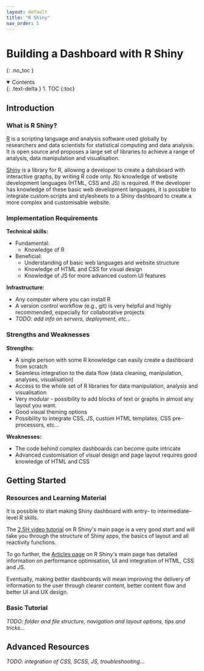 ```yaml
---
layout: default
title: "R Shiny"
nav_order: 5
---
```


# Building a Dashboard with R Shiny
{: .no_toc }

<details open markdown="block">
  <summary>
    Contents
  </summary>
  {: .text-delta }
1. TOC
{:toc}
</details>

## Introduction

### What is R Shiny?

<a href="https://cran.r-project.org/" target="_blank">R</a> is a scripting language and analysis software used globally by researchers and data scientists for statistical computing and data analysis.  It is open source and proposes a large set of libraries to achieve a range of analysis, data manipulation and visualisation.

<a href="https://shiny.rstudio.com/" target="_blank">Shiny</a> is a library for R, allowing a developer to create a dahsboard with interactive graphs, by writing R code only. No knowledge of website development languages (HTML, CSS and JS) is required. If the developer has knowledge of these basic web development languages, it is possible to integrate custom scripts and stylesheets to a Shiny dashboard to create a more complex and customisable website.

### Implementation Requirements

**Technical skills:**

- Fundamental:
  - Knowledge of R
- Beneficial:
  - Understanding of basic web languages and website structure
  - Knowledge of HTML and CSS for visual design
  - Knowledge of JS for more advanced custom UI features

**Infrastructure:**

- Any computer where you can install R
- A version control workflow (e.g., git) is very helpful and highly recommended, especially for collaborative projects
- _TODO: add info on servers, deployment, etc..._

### Strengths and Weaknesses

**Strengths:**

- A single person with some R knowledge can easily create a dashboard from scratch
- Seamless integration to the data flow (data cleaning, manipulation, analyses, visualisation)
- Access to the whole set of R libraries for data manipulation, analysis and visualisation
- Very modular - possibility to add blocks of text or graphs in almost any layout you want.
- Good visual theming options
- Possibility to integrate CSS, JS, custom HTML templates, CSS pre-processors, etc...

**Weaknesses:**

- The code behind complex dashboards can become quite intricate
- Advanced customisation of visual design and page layout requires good knowledge of HTML and CSS

## Getting Started

### Resources and Learning Material

It is possible to start making Shiny dashboard with entry- to intermediate-level R skills.

The <a href="https://shiny.rstudio.com/tutorial/" target="_blank">2.5H video tutorial</a> on R Shiny's main page is a very good start and will take you through the structure of Shiny apps, the basics of layout and all reactivity functions.

To go further, the <a href="https://shiny.rstudio.com/articles" target="_blank">Articles page</a> on R Shiny's main page has detailed information on performance optimisation, UI and integration of HTML, CSS and JS.

Eventually, making better dashboards will mean improving the delivery of information to the user through clearer content, better content flow and better UI and UX design.


### Basic Tutorial

_TODO: folder and file structure, navigation and layout options, tips and tricks..._

## Advanced Resources

_TODO: integration of CSS, SCSS, JS, troubleshooting..._
